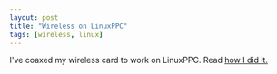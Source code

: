```yaml
---
layout: post
title: "Wireless on LinuxPPC"
tags: [wireless, linux]
---
```


I've coaxed my wireless card to work on LinuxPPC. Read [how I did it.](http://kurup.org/content/wireless.phtml)
